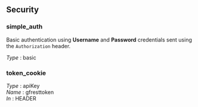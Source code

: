 
<a name="securityscheme"></a>
## Security

<a name="simple_auth"></a>
### simple_auth
Basic authentication using **Username** and **Password** credentials sent using the `Authorization` header.

*Type* : basic


<a name="token_cookie"></a>
### token_cookie
*Type* : apiKey  
*Name* : gfresttoken  
*In* : HEADER



